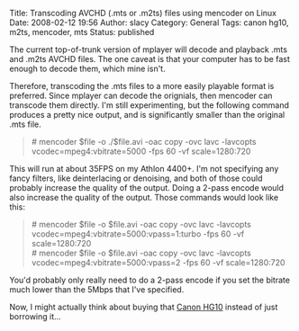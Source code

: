 Title: Transcoding AVCHD (.mts or .m2ts) files using mencoder on Linux
Date: 2008-02-12 19:56
Author: slacy
Category: General
Tags: canon hg10, m2ts, mencoder, mts
Status: published

The current top-of-trunk version of mplayer will decode and playback
.mts and .m2ts AVCHD files. The one caveat is that your computer has to
be fast enough to decode them, which mine isn't.

Therefore, transcoding the .mts files to a more easily playable format
is preferred. Since mplayer can decode the orignials, then mencoder can
transcode them directly. I'm still experimenting, but the following
command produces a pretty nice output, and is significantly smaller than
the original .mts file.

> \# mencoder \$file -o ./\$file.avi -oac copy -ovc lavc -lavcopts
> vcodec=mpeg4:vbitrate=5000 -fps 60 -vf scale=1280:720

This will run at about 35FPS on my Athlon 4400+. I'm not specifying any
fancy filters, like deinterlacing or denoising, and both of those could
probably increase the quality of the output. Doing a 2-pass encode would
also increase the quality of the output. Those commands would look like
this:

> \# mencoder \$file -o \$file.avi -oac copy -ovc lavc -lavcopts
> vcodec=mpeg4:vbitrate=5000:vpass=1:turbo -fps 60 -vf scale=1280:720  
> \# mencoder \$file -o \$file.avi -oac copy -ovc lavc -lavcopts
> vcodec=mpeg4:vbitrate=5000:vpass=2 -fps 60 -vf scale=1280:720

You'd probably only really need to do a 2-pass encode if you set the
bitrate much lower than the 5Mbps that I've specified.

Now, I might actually think about buying that [Canon
HG10](http://www.amazon.com/Canon-AVCHD-Definition-Camcorder-Optical/dp/B000U8HBRW/ref=pd_bbs_sr_1?ie=UTF8&s=electronics&qid=1202874937&sr=8-1)
instead of just borrowing it...
